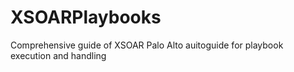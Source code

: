 # XSOARPlaybooks
Comprehensive guide of XSOAR Palo Alto auitoguide for playbook execution and handling
